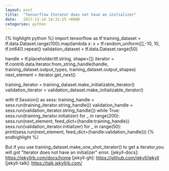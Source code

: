```yaml
---
layout: post
title:  "Tensorflow Iterator does not have an initializer"
date:   2017-12-14 14:31:25 +0800
categories: python
---
```

{% highlight python %}
import tensorflow as tf
training_dataset = tf.data.Dataset.range(100).map(lambda x: x + tf.random_uniform([],-10, 10, tf.int64)).repeat()
validation_dataset = tf.data.Dataset.range(50)

handle = tf.placeholder(tf.string, shape=[])
iterator = tf.contrib.data.Iterator.from_string_handle(handle, training_dataset.output_types, training_dataset.output_shapes)
next_element = iterator.get_next()

training_iterator = training_dataset.make_initializable_iterator()
validation_iterator = validation_dataset.make_initializable_iterator()

with tf.Session() as sess:
    training_handle = sess.run(training_iterator.string_handle())
    validation_handle = sess.run(validation_iterator.string_handle())
    while True:
        sess.run(training_iterator.initializer)
        for _ in range(200):
            sess.run(next_element, feed_dict={handle:training_handle})
        sess.run(validation_iterator.initializer)
        for _ in range(50):
            print(sess.run(next_element, feed_dict={handle:validation_handle}))
{% endhighlight %}

But if you use training_dataset.make_one_shot_iterator() to get a iterator,you will got "Iterator does not have an initializer" error.
[jekyll-docs]: https://jekyllrb.com/docs/home
[jekyll-gh]:   https://github.com/jekyll/jekyll
[jekyll-talk]: https://talk.jekyllrb.com/
